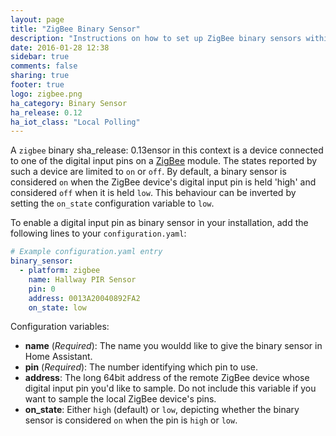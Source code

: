 ```yaml
---
layout: page
title: "ZigBee Binary Sensor"
description: "Instructions on how to set up ZigBee binary sensors within Home Assistant."
date: 2016-01-28 12:38
sidebar: true
comments: false
sharing: true
footer: true
logo: zigbee.png
ha_category: Binary Sensor
ha_release: 0.12
ha_iot_class: "Local Polling"
---
```


A `zigbee` binary sha_release: 0.13ensor in this context is a device connected to one of the digital input pins on a [ZigBee](http://www.zigbee.org/) module. The states reported by such a device are limited to `on` or `off`. By default, a binary sensor is considered `on` when the ZigBee device's digital input pin is held 'high' and considered `off` when it is held `low`. This behaviour can be inverted by setting the `on_state` configuration variable to `low`.

To enable a digital input pin as binary sensor in your installation, add the following lines to your `configuration.yaml`:

```yaml
# Example configuration.yaml entry
binary_sensor:
  - platform: zigbee
    name: Hallway PIR Sensor
    pin: 0
    address: 0013A20040892FA2
    on_state: low
```

Configuration variables:

- **name** (*Required*): The name you wouldd like to give the binary sensor in Home Assistant.
- **pin** (*Required*): The number identifying which pin to use.
- **address**: The long 64bit address of the remote ZigBee device whose digital input pin you'd like to sample. Do not include this variable if you want to sample the local ZigBee device's pins.
- **on_state**: Either `high` (default) or `low`, depicting whether the binary sensor is considered `on` when the pin is `high` or `low`.

